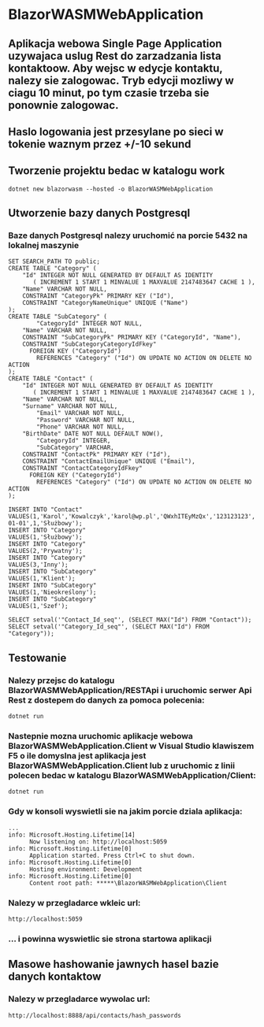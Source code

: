 # BlazorWASMWebApplication

## Aplikacja webowa Single Page Application uzywajaca uslug Rest do zarzadzania lista kontaktoow. Aby wejsc w edycje kontaktu, nalezy sie zalogowac. Tryb edycji mozliwy w ciagu 10 minut, po tym czasie trzeba sie ponownie zalogowac.

## Haslo logowania jest przesylane po sieci w tokenie waznym przez +/-10 sekund

## Tworzenie projektu bedac w katalogu work

```
dotnet new blazorwasm --hosted -o BlazorWASMWebApplication
```

## Utworzenie bazy danych Postgresql
### Baze danych Postgresql nalezy uruchomić na porcie 5432 na lokalnej maszynie

```
SET SEARCH_PATH TO public;
CREATE TABLE "Category" (
    "Id" INTEGER NOT NULL GENERATED BY DEFAULT AS IDENTITY
       ( INCREMENT 1 START 1 MINVALUE 1 MAXVALUE 2147483647 CACHE 1 ),
    "Name" VARCHAR NOT NULL,
    CONSTRAINT "CategoryPk" PRIMARY KEY ("Id"),
    CONSTRAINT "CategoryNameUnique" UNIQUE ("Name")
);
CREATE TABLE "SubCategory" (
		"CategoryId" INTEGER NOT NULL,
    "Name" VARCHAR NOT NULL,
    CONSTRAINT "SubCategoryPk" PRIMARY KEY ("CategoryId", "Name"),
    CONSTRAINT "SubCategoryCategoryIdFkey"
      FOREIGN KEY ("CategoryId")
        REFERENCES "Category" ("Id") ON UPDATE NO ACTION ON DELETE NO ACTION
);
CREATE TABLE "Contact" (
    "Id" INTEGER NOT NULL GENERATED BY DEFAULT AS IDENTITY
       ( INCREMENT 1 START 1 MINVALUE 1 MAXVALUE 2147483647 CACHE 1 ),
    "Name" VARCHAR NOT NULL,
    "Surname" VARCHAR NOT NULL,
		"Email" VARCHAR NOT NULL,
		"Password" VARCHAR NOT NULL,
		"Phone" VARCHAR NOT NULL,
    "BirthDate" DATE NOT NULL DEFAULT NOW(),
		"CategoryId" INTEGER,
		"SubCategory" VARCHAR,
    CONSTRAINT "ContactPk" PRIMARY KEY ("Id"),
    CONSTRAINT "ContactEmailUnique" UNIQUE ("Email"),
    CONSTRAINT "ContactCategoryIdFkey"
      FOREIGN KEY ("CategoryId")
        REFERENCES "Category" ("Id") ON UPDATE NO ACTION ON DELETE NO ACTION
);
```

```
INSERT INTO "Contact"
VALUES(1,'Karol','Kowalczyk','karol@wp.pl','QWxhITEyMzQx','123123123','1970-01-01',1,'Służbowy');
INSERT INTO "Category"
VALUES(1,'Służbowy');
INSERT INTO "Category"
VALUES(2,'Prywatny');
INSERT INTO "Category"
VALUES(3,'Inny');
INSERT INTO "SubCategory"
VALUES(1,'Klient');
INSERT INTO "SubCategory"
VALUES(1,'Nieokreślony');
INSERT INTO "SubCategory"
VALUES(1,'Szef');
```

```
SELECT setval('"Contact_Id_seq"', (SELECT MAX("Id") FROM "Contact"));
SELECT setval('"Category_Id_seq"', (SELECT MAX("Id") FROM "Category"));
```

## Testowanie

### Nalezy przejsc do katalogu BlazorWASMWebApplication/RESTApi i uruchomic serwer Api Rest z dostepem do danych za pomoca polecenia:

```
dotnet run
```

### Nastepnie mozna uruchomic aplikacje webowa BlazorWASMWebApplication.Client w Visual Studio klawiszem F5 o ile domyslna jest aplikacja jest BlazorWASMWebApplication.Client lub z uruchomic z linii polecen bedac w katalogu BlazorWASMWebApplication/Client:

```
dotnet run
```

### Gdy w konsoli wyswietli sie na jakim porcie dziala aplikacja:

```
...
info: Microsoft.Hosting.Lifetime[14]
      Now listening on: http://localhost:5059
info: Microsoft.Hosting.Lifetime[0]
      Application started. Press Ctrl+C to shut down.
info: Microsoft.Hosting.Lifetime[0]
      Hosting environment: Development
info: Microsoft.Hosting.Lifetime[0]
      Content root path: *****\BlazorWASMWebApplication\Client
```

### Nalezy w przegladarce wkleic url:

```
http://localhost:5059
```

### ... i powinna wyswietlic sie strona startowa aplikacji

## Masowe hashowanie jawnych hasel bazie danych kontaktow
### Nalezy w przegladarce wywolac url:

```
http://localhost:8888/api/contacts/hash_passwords
```
